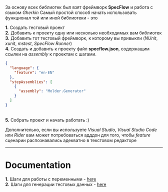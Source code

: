 За основу всех библиотек был взят фреймворк **SpecFlow** и работа с языком *Gherkin*
Самый простой способ начать использовать функционал той или иной библиотеки - это

**1.** Создать тестовый проект
<br/> **2.** Добавить к проекту одну или несколько необходимых вам библиотек
<br/> **3.** Добавить тот тестовый фреймворк, к которому вы привыкли (*NUnit*, *xunit*, *mstest*, *SpecFlow Runner*)
<br/> **4.** Создать и добавить к проекту файл **specflow.json**, содержащим ссылки на *assembly* к проектам с шагами. 
``` json
{
  "language": {
    "feature": "en-EN"
  },
  "stepAssemblies": [
    {
      "assembly": "Molder.Generator"
    }
  ]
}
```
<br/> **5.** Собрать проект и начать работать :)

Дополнительно, если вы используете *Visual Studio*, *Visual Studio Code* или *Rider* вам может потребоваться адддон для того, чтобы *feature* сценарии распознавались адекватно в текстовом редакторе 

------
Documentation
=======================
**1.** Шаги для работы с переменными - [here](variable.md) 
<br/> **2.** Шаги для генерации тестовых данных - [here](generator.md) 
